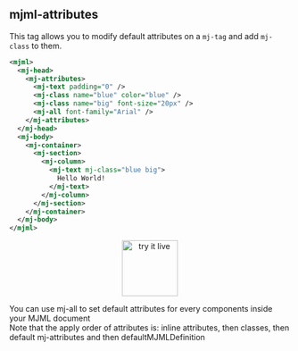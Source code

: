 ## mjml-attributes

This tag allows you to modify default attributes on a `mj-tag` and add `mj-class` to them.

 ```xml
 <mjml>
   <mj-head>
     <mj-attributes>
       <mj-text padding="0" />
       <mj-class name="blue" color="blue" />
       <mj-class name="big" font-size="20px" />
       <mj-all font-family="Arial" />
     </mj-attributes>
   </mj-head>
   <mj-body>
     <mj-container>
       <mj-section>
         <mj-column>
           <mj-text mj-class="blue big">
             Hello World!
           </mj-text>
         </mj-column>
       </mj-section>
     </mj-container>
   </mj-body>
 </mjml>
 ```

<p align="center">
  <a href="https://mjml.io/try-it-live/components/head-attributes">
    <img width="100px" src="https://mjml.io/assets/img/svg/TRYITLIVE.svg" alt="try it live" />
  </a>
</p>

<aside class="notice">
  You can use mj-all to set default attributes for every components inside your MJML document
</aside>

<aside class="notice">
  Note that the apply order of attributes is: inline attributes, then classes, then default mj-attributes and then defaultMJMLDefinition
</aside>
